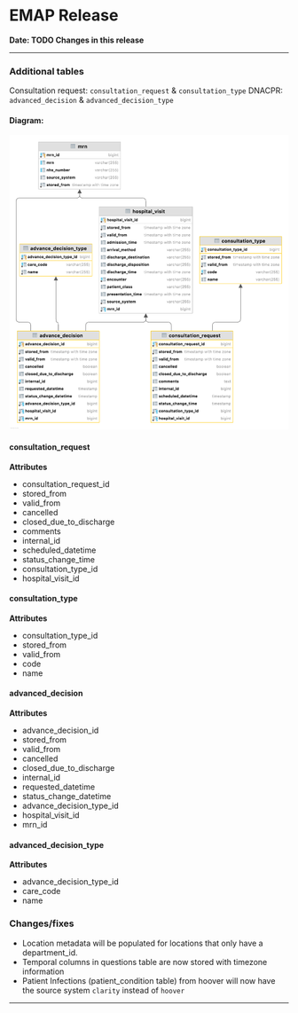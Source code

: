 # EMAP Release

**Date: __TODO__ Changes in this release**

---

### Additional tables

Consultation request: `consultation_request` & `consultation_type`
DNACPR: `advanced_decision` & `advanced_decision_type`

#### Diagram:

![advance decision and consultation request](diagrams/advance-decision_consult-request.png)


#### consultation_request

**Attributes**

* consultation_request_id
* stored_from
* valid_from
* cancelled
* closed_due_to_discharge
* comments
* internal_id
* scheduled_datetime
* status_change_time
* consultation_type_id
* hospital_visit_id


#### consultation_type

**Attributes**

* consultation_type_id
* stored_from
* valid_from
* code
* name

#### advanced_decision

**Attributes**

* advance_decision_id
* stored_from
* valid_from
* cancelled
* closed_due_to_discharge
* internal_id
* requested_datetime
* status_change_datetime
* advance_decision_type_id
* hospital_visit_id
* mrn_id <!-- Ooh I thought I had a comment on a PR to remove this as we can get it from hospital_visit,
              added an issue in EmapCore
          -->

#### advanced_decision_type

**Attributes**

* advance_decision_type_id
* care_code
* name

### Changes/fixes

* Location metadata will be populated for locations that only have a department_id.
* Temporal columns in questions table are now stored with timezone information
* Patient Infections (patient_condition table) from hoover will now have the source system `clarity` instead of `hoover`

---
<!--
## Data sources



### Repository Versions

| Repository            | Version |
| :-                    | :-:     |
|Hl7-processor          | 2.3     |
|Emap_interchange       | 2.3     |
|Emap-Core              | 2.3     |
|Inform-DB              | 2.3     |
|Hoover                 | 2.3     |
>
